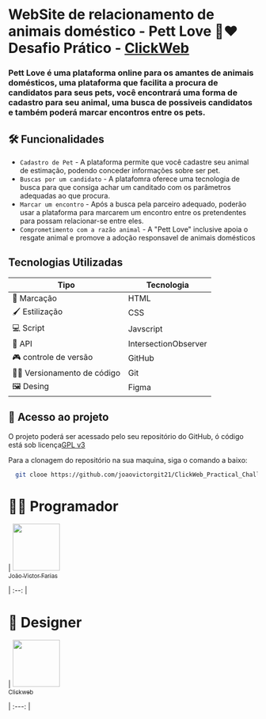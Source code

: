 # WebSite de relacionamento de animais doméstico - Pett Love 🐾❤  Desafio Prático - [ClickWeb](https://clickweb.com.br/)

### Pett Love é uma plataforma online para os amantes de animais domésticos, uma plataforma que facilita a procura de candidatos para seus pets, você encontrará uma forma de cadastro para seu animal, uma busca de possiveis candidatos e também poderá marcar encontros entre os pets.

## 🛠 Funcionalidades

- `Cadastro de Pet` - A plataforma permite que você cadastre seu animal de estimação, podendo conceder informações sobre ser pet.
- `Buscas por um candidato` - A platafomra oferece uma tecnologia de busca para que consiga achar um canditado com os parâmetros adequadas ao que procura.
- `Marcar um encontro` - Após a busca pela parceiro adequado, poderão usar a plataforma para marcarem um encontro entre os pretendentes para possam relacionar-se entre eles.
- `Comprometimento com a razão animal` - A "Pett Love" inclusive apoia o resgate animal e promove a adoção responsavel de animais domésticos

## Tecnologias Utilizadas

| Tipo | Tecnologia |
|------|------------|
| 📄 Marcação | HTML |
| 🖌 Estilização | CSS |
| 💻 Script | Javscript |
| 🤖 API | IntersectionObserver |
| 🎮 controle de versão | GitHub |
| 👨‍💻 Versionamento de código | Git |
| 🖼 Desing | Figma |

## 📁 Acesso ao projeto

O projeto poderá ser acessado pelo seu repositório do GitHub, ó código está sob licença[GPL v3](https://github.com/leonardossrocha/projeto-CadEndereco/blob/master/LICENSE)

Para a clonagem do repositório na sua maquina, siga o comando a baixo:
``` bash
  git clooe https://github.com/joaovictorgit21/ClickWeb_Practical_Challenge
```

# 👨‍💻 Programador

| [<img loading="lazy" src="https://avatars.githubusercontent.com/u/111014716?s=400&u=5d8ff835762bc44c2651472ac96f0f9fc1f953a6&v=4" width=95><br><sub>João Victor Farias</sub>](https://github.com/joaovictorgit21)

| :--: |

# 📲 Designer 

| [<img loading="lazy" src="https://avatars.githubusercontent.com/u/5519736?s=200&v=4" width=95><br><sub>Clickweb</sub>](https://github.com/Clickweb)

| :---: |

